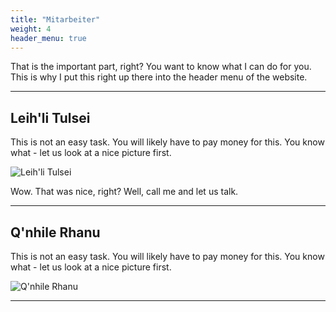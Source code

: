 ```yaml
---
title: "Mitarbeiter"
weight: 4
header_menu: true
---
```


That is the important part, right? You want to know what I can do for you. This is why I put this right up there into the header menu of the website.

---

## Leih'li Tulsei

This is not an easy task. You will likely have to pay money for this. You know what - let us look at a nice picture first.

![Leih'li Tulsei](images/7cb11c47fe426376a9bf035556f11daa.png)

Wow. That was nice, right? Well, call me and let us talk.

---

## Q'nhile Rhanu

This is not an easy task. You will likely have to pay money for this. You know what - let us look at a nice picture first.

![Q'nhile Rhanu](images/7cb11c47fe426376a9bf035556f11daa.png)

---

